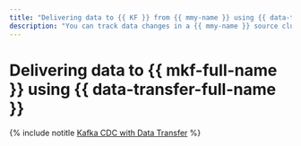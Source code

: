 ```yaml
---
title: "Delivering data to {{ KF }} from {{ mmy-name }} using {{ data-transfer-full-name }}"
description: "You can track data changes in a {{ mmy-name }} source cluster and send them to a {{ mkf-name }} target cluster using Change Data Capture (CDC)."
---
```


# Delivering data to {{ mkf-full-name }} using {{ data-transfer-full-name }}

{% include notitle [Kafka CDC with Data Transfer](../../_tutorials/dataplatform/data-transfer-mmy.md) %}
